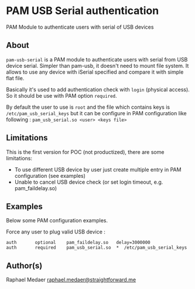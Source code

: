 # PAM USB Serial authentication

PAM Module to authenticate users with serial of USB devices 

## About
`pam-usb-serial` is a PAM module to authenticate users with serial from USB device serial. Simpler than pam-usb, it doesn't need to mount file system. It allows to use any device with iSerial specified and compare it with simple flat file.

Basically it's used to add authentication check with `login` (physical access). So it should be use with PAM option `required`.

By default the user to use is `root` and the file which contains keys is `/etc/pam_usb_serial_keys` but it can be configure in PAM configuration like following : `pam_usb_serial.so <user> <keys file>`

## Limitations
This is the first version for POC (not productized), there are some limitations:
  * To use different USB device by user just create multiple entry in PAM configuration (see examples)
  * Unable to cancel USB device check (or set login timeout, e.g. pam_faildelay.so)

## Examples
Below some PAM configuration examples.

Force any user to plug valid USB device :
```
auth       optional    pam_faildelay.so   delay=3000000
auth       required    pam_usb_serial.so  *  /etc/pam_usb_serial_keys
```

## Author(s)
Raphael Medaer <raphael.medaer@straightforward.me>


